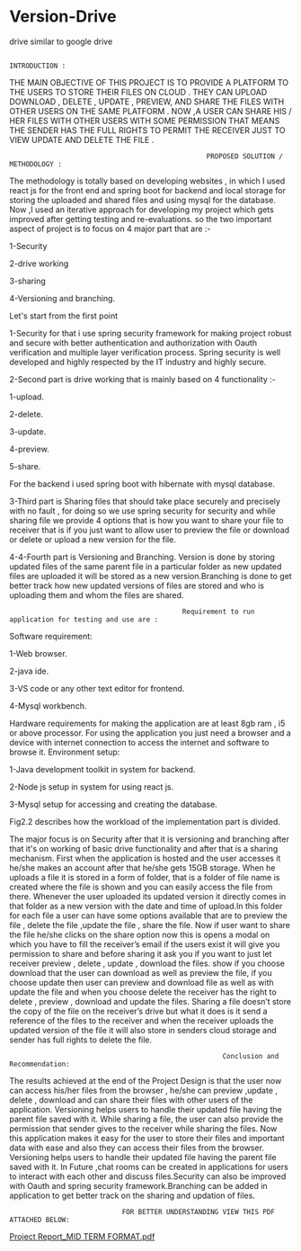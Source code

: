 # Version-Drive
drive similar to google drive

                                                                INTRODUCTION :

THE MAIN OBJECTIVE OF THIS PROJECT IS TO PROVIDE A PLATFORM TO THE USERS TO STORE THEIR FILES ON CLOUD . THEY CAN UPLOAD DOWNLOAD
, DELETE , UPDATE , PREVIEW, AND SHARE THE FILES WITH OTHER USERS ON THE SAME PLATFORM .
NOW ,A USER CAN SHARE HIS / HER FILES WITH OTHER USERS WITH SOME PERMISSION THAT MEANS THE SENDER HAS THE FULL RIGHTS TO PERMIT THE RECEIVER JUST TO VIEW UPDATE AND DELETE THE FILE .

                                                     PROPOSED SOLUTION / METHODOLOGY :


The methodology is totally based on developing websites , in which I used react js for the front end and spring boot for backend and local storage for storing the uploaded and shared
files and using mysql for the database. Now ,I used an iterative approach for developing my project
which gets improved after getting testing and re-evaluations. 
so the two important aspect of project is to focus on 4 major part that are :-

1-Security

2-drive working

3-sharing

4-Versioning and branching.

Let's start from the first point 

1-Security for that i use spring security framework for making project robust and secure with better authentication and authorization with Oauth verification and multiple layer verification process.
Spring security is well developed and highly respected by the IT industry and highly secure.

2-Second part is drive working that is mainly based on 4
functionality :-

1-upload.

2-delete.

3-update.

4-preview.

5-share.

For the backend i used spring boot with hibernate with mysql database.

3-Third part is Sharing files that should take place securely and precisely with no fault , for doing so we use spring security for security and while sharing file we provide 4 options that is how you want to share your file to receiver that is if you just want to allow user to preview the file or download or delete or upload a new version for the file.

4-4-Fourth part is Versioning and Branching. Version is done by storing updated files of the same parent file in a particular folder as new updated files are uploaded it will be stored as a new version.Branching is done to get better track how new updated versions of files are stored and who is uploading them and whom the files are shared.

                                               Requirement to run application for testing and use are :



Software requirement:

1-Web browser.

2-java ide.

3-VS code or any other text editor for frontend.

4-Mysql workbench.

Hardware requirements for making the application are at least 8gb ram , i5 or above processor. For
using the application you just need a browser and a device with internet connection to access the
internet and software to browse it.
Environment setup:

1-Java development toolkit in system for backend.

2-Node js setup in system for using react js.

3-Mysql setup for accessing and creating the database.

Fig2.2 describes how the workload of the implementation part is divided.

The major focus is on Security after that it is versioning and branching after that it's on working
of basic drive functionality and after that is a sharing mechanism. First when the application is
hosted and the user accesses it he/she makes an account after that he/she gets 15GB storage.
When he uploads a file it is stored in a form of folder, that is a folder of file name is created where
the file is shown and you can easily access the file from there.
Whenever the user uploaded its updated version it directly comes in that folder as a new version
with the date and time of upload.In this folder for each file a user can have some options available
that are to preview the file , delete the file ,update the file , share the file. Now if user want to share
the file he/she clicks on the share option now this is opens a modal on which you have to fill the
receiver’s email if the users exist it will give you permission to share and before sharing it ask you if
you want to just let receiver preview , delete , update , download the files. show if you choose
download that the user can download as well as preview the file, if you choose update then user
can preview and download file as well as with update the file and when you choose delete the
receiver has the right to delete , preview , download and update the files. Sharing a file doesn’t
store the copy of the file on the receiver’s drive but what it does is it send a reference of the
files to the receiver and when the receiver uploads the updated version of the file it will also store in
senders cloud storage and sender has full rights to delete the file.


                                                         Conclusion and Recommendation:
																														
																														
The results achieved at the end of the Project Design is that the user now can access his/her
files from the browser , he/she can preview ,update , delete , download and can share their
files with other users of the application.
Versioning helps users to handle their updated file having the parent file saved with it.
While sharing a file, the user can also provide the permission that sender gives to the
receiver while sharing the files.
Now this application makes it easy for the user to store their files and important data with
ease and also they can access their files from the browser.
Versioning helps users to handle their updated file having the parent file saved with it. In
Future ,chat rooms can be created in applications for users to interact with each other and
discuss files.Security can also be improved with Oauth and spring security
framework.Branching can be added in application to get better track on the sharing and
updation of files.

						      	FOR BETTER UNDERSTANDING VIEW THIS PDF ATTACHED BELOW:

[Project Report_MID TERM FORMAT.pdf](https://github.com/stormbreaker07/Version-Drive/files/10211365/Project.Report_MID.TERM.FORMAT.pdf)

